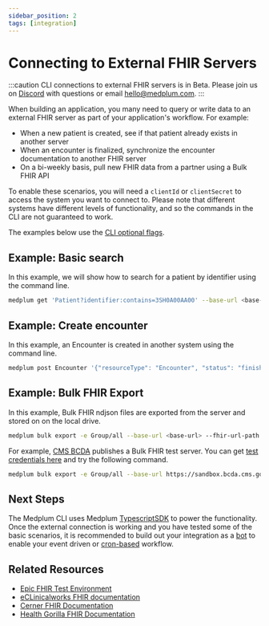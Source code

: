 ```yaml
---
sidebar_position: 2
tags: [integration]
---
```


# Connecting to External FHIR Servers

:::caution
CLI connections to external FHIR servers is in Beta. Please join us on [Discord](https://discord.gg/medplum) with questions or email [hello@medplum.com](mailto:hello@medplum.com).
:::

When building an application, you many need to query or write data to an external FHIR server as part of your application's workflow. For example:

- When a new patient is created, see if that patient already exists in another server
- When an encounter is finalized, synchronize the encounter documentation to another FHIR server
- On a bi-weekly basis, pull new FHIR data from a partner using a Bulk FHIR API

To enable these scenarios, you will need a `clientId` or `clientSecret` to access the system you want to connect to. Please note that different systems have different levels of functionality, and so the commands in the CLI are not guaranteed to work.

The examples below use the [CLI optional flags](/docs/cli#optional-flags).

## Example: Basic search

In this example, we will show how to search for a patient by identifier using the command line.

```bash
medplum get 'Patient?identifier:contains=3SH0A00AA00' --base-url <base-url> --fhir-url-path <fhir-url-path> --token-url <token-url> --client-id <client-id> --client-secret <client-secret>
```

## Example: Create encounter

In this example, an Encounter is created in another system using the command line.

```bash
medplum post Encounter '{"resourceType": "Encounter", "status": "finished", "class": {"system": "http://terminology.hl7.org/CodeSystem/v3-ActCode", "code": "AMB"}, "type": [{"coding": [{"system": "http://snomed.info/sct", "code": "162673000", "display": "General examination of patient (procedure)"}], "text": "General examination of patient (procedure)"}], "subject": {"reference": "Patient/13e44a47-636b-49e2-adb3-9f19c7e0e47a", "display": "Mr. Dustin31 Ritchie586"}}' --base-url <base-url> --fhir-url-path <fhir-url-path> --token-url <token-url> --client-id <client-id> --client-secret <client-secret>
```

## Example: Bulk FHIR Export

In this example, Bulk FHIR ndjson files are exported from the server and stored on on the local drive.

```bash
medplum bulk export -e Group/all --base-url <base-url> --fhir-url-path <fhir-url-path> --token-url <token-url> --client-id <client-id> --client-secret <client-secret>
```

For example, [CMS BCDA](https://bcda.cms.gov/) publishes a Bulk FHIR test server. You can get [test credentials here](https://bcda.cms.gov/guide.html#try-the-api) and try the following command.

```bash
medplum bulk export -e Group/all --base-url https://sandbox.bcda.cms.gov --fhir-url-path api/v2/ --token-url https://sandbox.bcda.cms.gov/auth/token --client-id <client-id> --client-secret <client-secret>
```

## Next Steps

The Medplum CLI uses Medplum [TypescriptSDK](/docs/sdk) to power the functionality. Once the external connection is working and you have tested some of the basic scenarios, it is recommended to build out your integration as a [bot](docs/bots) to enable your event driven or [cron-based](/docs/bots/bot-cron-job) workflow.

## Related Resources

- [Epic FHIR Test Environment](https://fhir.epic.com/Developer/Apps)
- [eCLinicalworks FHIR documentation](https://fhir.eclinicalworks.com/ecwopendev/documentation#)
- [Cerner FHIR Documentation](https://fhir.cerner.com/millennium/r4/#open-sandbox)
- [Health Gorilla FHIR Documentation](https://developer.healthgorilla.com/docs/oauth20)
